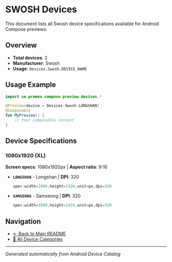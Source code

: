 # SWOSH Devices

This document lists all Swosh device specifications available for Android Compose previews.

## Overview

- **Total devices**: 2
- **Manufacturer**: Swosh
- **Usage**: `Devices.Swosh.DEVICE_NAME`

## Usage Example

```kotlin
import se.premex.compose.preview.devices.*

@Preview(device = Devices.Swosh.LONGSHAN)
@Composable
fun MyPreview() {
    // Your composable content
}
```

## Device Specifications

### 1080x1920 (XL)

**Screen specs**: 1080x1920px | **Aspect ratio**: 9:16

- **`LONGSHAN`** - Longshan | **DPI**: 320
  ```kotlin
  spec:width=1080,height=1920,unit=px,dpi=320
  ```

- **`SAMSEONG`** - Samseong | **DPI**: 320
  ```kotlin
  spec:width=1080,height=1920,unit=px,dpi=320
  ```

## Navigation

- [← Back to Main README](../../README.md)
- [📱 All Device Categories](../README.md)

---
*Generated automatically from Android Device Catalog*
